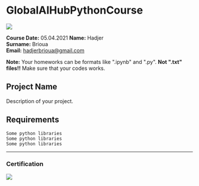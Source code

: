 # GlobalAIHubPythonCourse
![](img/newlogo.png)

**Course Date:** 05.04.2021 
**Name:** Hadjer  
**Surname:** Brioua  
**Email:** hadjerbrioua@gmail.com  

**Note:** Your homeworks can be formats like ".ipynb" and ".py". **Not ".txt" files!!** Make sure that your codes works.  

## Project Name
Description of your project.

## Requirements
```
Some python libraries
Some python libraries
Some python libraries
```
---

### Certification
![](img/TopLearnerCertificate.png)

